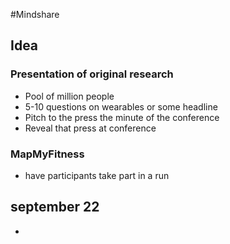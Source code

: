 #Mindshare
## Idea 
### Presentation of original research
- Pool of million people 
- 5-10 questions on wearables or some headline
- Pitch to the press the minute of the conference 
- Reveal that press at conference
### MapMyFitness
- have participants take part in a run 
## september 22
- 

